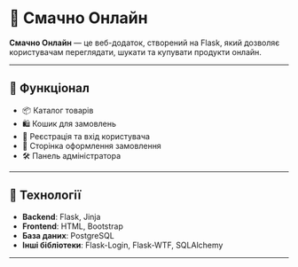 # 🛒 Смачно Онлайн

**Смачно Онлайн** — це веб-додаток, створений на Flask, який дозволяє користувачам переглядати, шукати та купувати продукти онлайн.

---

## 🚀 Функціонал

- 📦 Каталог товарів
- 🛍️ Кошик для замовлень
- 👤 Реєстрація та вхід користувача
- 🛒 Сторінка оформлення замовлення
- 🛠️ Панель адміністратора

---

## 🧰 Технології

- **Backend**: Flask, Jinja
- **Frontend**: HTML, Bootstrap
- **База даних**: PostgreSQL
- **Інші бібліотеки**: Flask-Login, Flask-WTF, SQLAlchemy

---
